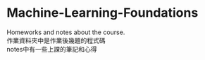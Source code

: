 # Machine-Learning-Foundations
Homeworks and notes about the course.  
作業資料夾中是作業後幾題的程式碼  
notes中有一些上課的筆記和心得

